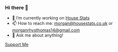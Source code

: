 ### Hi there 👋
- 🔭 I’m currently working on [House Stats](https://housestats.co.uk)
- 📫 How to reach me: morgan@housestats.co.uk or morganrhysthomas14@gmail.com
- 💬 Ask me about anything!

[Support Me](https://www.buymeacoffee.com/morganthomas)

<!--
**emtee14/emtee14** is a ✨ _special_ ✨ repository because its `README.md` (this file) appears on your GitHub profile.

Here are some ideas to get you started:


- 🌱 I’m currently learning ...
- 👯 I’m looking to collaborate on ...
- 🤔 I’m looking for help with ...
- 💬 Ask me about ...
- 📫 How to reach me: ...
- 😄 Pronouns: ...
- ⚡ Fun fact: ...
-->
